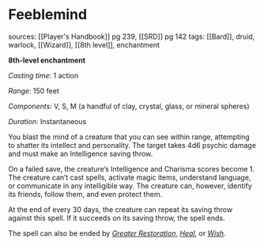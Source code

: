 # Feeblemind
sources: [[Player's Handbook]] pg 239, [[SRD]] pg 142
tags: [[Bard]], druid, warlock, [[Wizard]], [[8th level]], enchantment

**8th-level enchantment**

*Casting time*: 1 action

*Range*: 150 feet

*Components*: V, S, M (a handful of clay, crystal, glass, or mineral spheres)

*Duration*: Instantaneous

You blast the mind of a creature that you can see within range, attempting to shatter its intellect and personality. The target takes 4d6 psychic damage and must make an Intelligence saving throw.

On a failed save, the creature’s Intelligence and Charisma scores become 1. The creature can’t cast spells, activate magic items, understand language, or communicate in any intelligible way. The creature can, however, identify its friends, follow them, and even protect them.

At the end of every 30 days, the creature can repeat its saving throw against this spell. If it succeeds on its saving throw, the spell ends.

The spell can also be ended by *[Greater Restoration](greater-restoration)*, *[Heal](heal)*, or *[Wish](wish)*.
